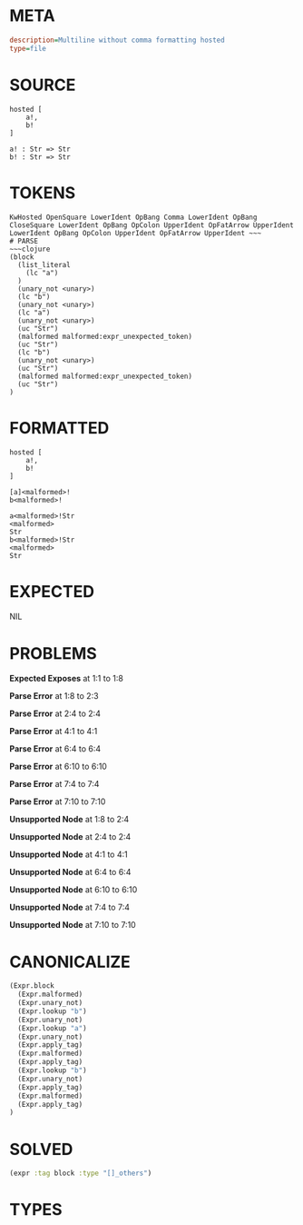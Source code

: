 # META
~~~ini
description=Multiline without comma formatting hosted
type=file
~~~
# SOURCE
~~~roc
hosted [
	a!,
	b!
]

a! : Str => Str
b! : Str => Str
~~~
# TOKENS
~~~text
KwHosted OpenSquare LowerIdent OpBang Comma LowerIdent OpBang CloseSquare LowerIdent OpBang OpColon UpperIdent OpFatArrow UpperIdent LowerIdent OpBang OpColon UpperIdent OpFatArrow UpperIdent ~~~
# PARSE
~~~clojure
(block
  (list_literal
    (lc "a")
  )
  (unary_not <unary>)
  (lc "b")
  (unary_not <unary>)
  (lc "a")
  (unary_not <unary>)
  (uc "Str")
  (malformed malformed:expr_unexpected_token)
  (uc "Str")
  (lc "b")
  (unary_not <unary>)
  (uc "Str")
  (malformed malformed:expr_unexpected_token)
  (uc "Str")
)
~~~
# FORMATTED
~~~roc
hosted [
	a!,
	b!
]

[a]<malformed>!
b<malformed>!

a<malformed>!Str
<malformed>
Str
b<malformed>!Str
<malformed>
Str
~~~
# EXPECTED
NIL
# PROBLEMS
**Expected Exposes**
at 1:1 to 1:8

**Parse Error**
at 1:8 to 2:3

**Parse Error**
at 2:4 to 2:4

**Parse Error**
at 4:1 to 4:1

**Parse Error**
at 6:4 to 6:4

**Parse Error**
at 6:10 to 6:10

**Parse Error**
at 7:4 to 7:4

**Parse Error**
at 7:10 to 7:10

**Unsupported Node**
at 1:8 to 2:4

**Unsupported Node**
at 2:4 to 2:4

**Unsupported Node**
at 4:1 to 4:1

**Unsupported Node**
at 6:4 to 6:4

**Unsupported Node**
at 6:10 to 6:10

**Unsupported Node**
at 7:4 to 7:4

**Unsupported Node**
at 7:10 to 7:10

# CANONICALIZE
~~~clojure
(Expr.block
  (Expr.malformed)
  (Expr.unary_not)
  (Expr.lookup "b")
  (Expr.unary_not)
  (Expr.lookup "a")
  (Expr.unary_not)
  (Expr.apply_tag)
  (Expr.malformed)
  (Expr.apply_tag)
  (Expr.lookup "b")
  (Expr.unary_not)
  (Expr.apply_tag)
  (Expr.malformed)
  (Expr.apply_tag)
)
~~~
# SOLVED
~~~clojure
(expr :tag block :type "[]_others")
~~~
# TYPES
~~~roc
~~~
